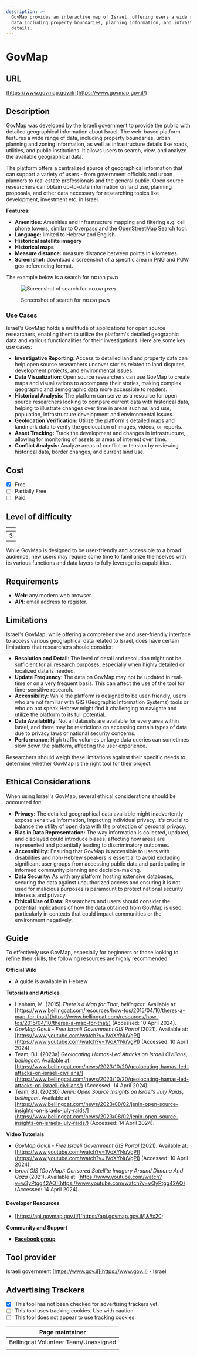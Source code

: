 ```yaml
---
description: >-
  GovMap provides an interactive map of Israel, offering users a wide range of
  data including property boundaries, planning information, and infrastructure
  details.
---
```


# GovMap

## URL

[https://www.govmap.gov.il/](https://www.govmap.gov.il/)

## Description

GovMap was developed by the Israeli government to provide the public with detailed geographical information about Israel. The web-based platform features a wide range of data, including property boundaries, urban planning and zoning information, as well as infrastructure details like roads, utilities, and public institutions. It allows users to search, view, and analyze the available geographical data.

The platform offers a centralized source of geographical information that can support a variety of users - from government officials and urban planners to real estate professionals and the general public. Open source researchers can obtain up-to-date information on land use, planning proposals, and other data necessary for researching topics like development, investment etc. in Israel.

**Features**:

* **Amenities:** Amenities and Infrastructure mapping and filtering e.g. cell phone towers, similar to [Overpass ](https://bellingcat.gitbook.io/toolkit/more/all-tools/overpass-turbo)and the [OpenStreetMap Search](https://bellingcat.gitbook.io/toolkit/more/all-tools/openstreetmap-search-tool) tool.
* **Language:** limited to Hebrew and English.
* **Historical satellite imagery**&#x20;
* **Historical maps**
* **Measure distance:** measure distance between points in kilometres.&#x20;
* **Screenshot:** download a screenshot of a specific area in PNG and PGW geo-referencing format.

The example below is a search for משכן הכנסת

<figure><img src=".gitbook/assets/Screenshot 2024-06-21 at 11.17.05 AM.png" alt="Screenshot of search for משכן הכנסת"><figcaption><p>Screenshot of search for משכן הכנסת </p></figcaption></figure>

### Use Cases

Israel's GovMap holds a multitude of applications for open source researchers, enabling them to utilize the platform's detailed geographic data and various functionalities for their investigations. Here are some key use cases:

* **Investigative Reporting**: Access to detailed land and property data can help open source researchers uncover stories related to land disputes, development projects, and environmental issues.
* **Data Visualization**: Open source researchers can use GovMap to create maps and visualizations to accompany their stories, making complex geographic and demographic data more accessible to readers.
* **Historical Analysis**: The platform can serve as a resource for open source researchers looking to compare current data with historical data, helping to illustrate changes over time in areas such as land use, population, infrastructure development and environmental issues.
* **Geolocation Verification:** Utilize the platform's detailed maps and landmark data to verify the geolocation of images, videos, or reports.
* **Asset Tracking:** Track the development and changes in infrastructure, allowing for monitoring of assets or areas of interest over time.
* **Conflict Analysis:** Analyze areas of conflict or tension by reviewing historical data, border changes, and current land use.

## Cost

* [x] Free
* [ ] Partially Free
* [ ] Paid

## Level of difficulty

<table><thead><tr><th data-type="rating" data-max="5"></th></tr></thead><tbody><tr><td>3</td></tr></tbody></table>

While GovMap is designed to be user-friendly and accessible to a broad audience, new users may require some time to familiarize themselves with its various functions and data layers to fully leverage its capabilities.

## Requirements

* **Web**: any modern web browser.
* **API**: email address to register.

## Limitations

Israel's GovMap, while offering a comprehensive and user-friendly interface to access various geographical data related to Israel, does have certain limitations that researchers should consider:

* **Resolution and Detail**: The level of detail and resolution might not be sufficient for all research purposes, especially when highly detailed or localized data is needed.
* **Update Frequency**: The data on GovMap may not be updated in real-time or on a very frequent basis. This can affect the use of the tool for time-sensitive research.
* **Accessibility**: While the platform is designed to be user-friendly, users who are not familiar with GIS (Geographic Information Systems) tools or who do not speak Hebrew might find it challenging to navigate and utilize the platform to its full potential.
* **Data Availability**: Not all datasets are available for every area within Israel, and there may be restrictions on accessing certain types of data due to privacy laws or national security concerns.
* **Performance**: High traffic volumes or large data queries can sometimes slow down the platform, affecting the user experience.

Researchers should weigh these limitations against their specific needs to determine whether GovMap is the right tool for their project.

## Ethical Considerations

When using Israel's GovMap, several ethical considerations should be accounted for:

* **Privacy:** The detailed geographical data available might inadvertently expose sensitive information, impacting individual privacy. It's crucial to balance the utility of open data with the protection of personal privacy.
* **Bias in Data Representation:** The way information is collected, updated, and displayed could introduce biases, affecting how areas are represented and potentially leading to discriminatory outcomes.
* **Accessibility:** Ensuring that GovMap is accessible to users with disabilities and non-Hebrew speakers is essential to avoid excluding significant user groups from accessing public data and participating in informed community planning and decision-making.
* **Data Security:** As with any platform hosting extensive databases, securing the data against unauthorized access and ensuring it is not used for malicious purposes is paramount to protect national security interests and privacy.
* **Ethical Use of Data:** Researchers and users should consider the potential implications of how the data obtained from GovMap is used, particularly in contexts that could impact communities or the environment negatively.

## Guide

To effectively use GovMap, especially for beginners or those looking to refine their skills, the following resources are highly recommended:

**Official Wiki**&#x20;

* A guide is available in Hebrew&#x20;

**Tutorials and Articles**

* Hanham, M. (2015) _There’s a Map for That_, _bellingcat_. Available at: [https://www.bellingcat.com/resources/how-tos/2015/04/10/theres-a-map-for-that/](https://www.bellingcat.com/resources/how-tos/2015/04/10/theres-a-map-for-that/) (Accessed: 10 April 2024).
* _GovMap.Gov.Il - Free Israeli Government GIS Portal_ (2021). Available at: [https://www.youtube.com/watch?v=1VoXYNuVgPI](https://www.youtube.com/watch?v=1VoXYNuVgPI) (Accessed: 10 April 2024).
* Team, B.I. (2023a) _Geolocating Hamas-Led Attacks on Israeli Civilians_, _bellingcat_. Available at: [https://www.bellingcat.com/news/2023/10/20/geolocating-hamas-led-attacks-on-israeli-civilians/](https://www.bellingcat.com/news/2023/10/20/geolocating-hamas-led-attacks-on-israeli-civilians/) (Accessed: 14 April 2024).
* Team, B.I. (2023b) _Jenin: Open Source Insights on Israel’s July Raids_, _bellingcat_. Available at: [https://www.bellingcat.com/news/2023/08/02/jenin-open-source-insights-on-israels-july-raids/](https://www.bellingcat.com/news/2023/08/02/jenin-open-source-insights-on-israels-july-raids/) (Accessed: 14 April 2024).

**Video Tutorials**

* _GovMap.Gov.Il - Free Israeli Government GIS Portal_ (2021). Available at: [https://www.youtube.com/watch?v=1VoXYNuVgPI](https://www.youtube.com/watch?v=1VoXYNuVgPI) (Accessed: 10 April 2024).
* _Israel GIS (GovMap): Censored Satellite Imagery Around Dimona And Gaza_ (2021). Available at: [https://www.youtube.com/watch?v=w3yPtgg42AQ](https://www.youtube.com/watch?v=w3yPtgg42AQ) (Accessed: 14 April 2024).

#### Developer Resources

* [https://api.govmap.gov.il/](https://api.govmap.gov.il/)&#x20;

**Community and Support**

* [**Facebook group**](https://www.facebook.com/govmap.gov.il/)

## Tool provider

Israeli government [https://www.gov.il](https://www.gov.il) - Israel

## Advertising Trackers

* [x] This tool has not been checked for advertising trackers yet.
* [ ] This tool uses tracking cookies. Use with caution.
* [ ] This tool does not appear to use tracking cookies.

| Page maintainer                      |
| ------------------------------------ |
| Bellingcat Volunteer Team/Unassigned |
|                                      |

